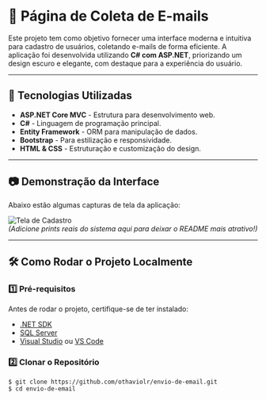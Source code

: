 # 📧 Página de Coleta de E-mails

Este projeto tem como objetivo fornecer uma interface moderna e intuitiva para cadastro de usuários, coletando e-mails de forma eficiente. A aplicação foi desenvolvida utilizando **C# com ASP.NET**, priorizando um design escuro e elegante, com destaque para a experiência do usuário.

---

## 🚀 Tecnologias Utilizadas

- **ASP.NET Core MVC** - Estrutura para desenvolvimento web.
- **C#** - Linguagem de programação principal.
- **Entity Framework** - ORM para manipulação de dados.
- **Bootstrap** - Para estilização e responsividade.
- **HTML & CSS** - Estruturação e customização do design.

---

## 📷 Demonstração da Interface

Abaixo estão algumas capturas de tela da aplicação:

![Tela de Cadastro](https://via.placeholder.com/800x400?text=Tela+de+Cadastro)  
*(Adicione prints reais do sistema aqui para deixar o README mais atrativo!)*

---

## 🛠 Como Rodar o Projeto Localmente

### 1️⃣ Pré-requisitos
Antes de rodar o projeto, certifique-se de ter instalado:
- [.NET SDK](https://dotnet.microsoft.com/en-us/download)
- [SQL Server](https://www.microsoft.com/pt-br/sql-server/sql-server-downloads)
- [Visual Studio](https://visualstudio.microsoft.com/pt-br/) ou [VS Code](https://code.visualstudio.com/)

### 2️⃣ Clonar o Repositório
```sh
$ git clone https://github.com/othaviolr/envio-de-email.git
$ cd envio-de-email

